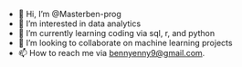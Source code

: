 - 👋 Hi, I’m @Masterben-prog
- 👀 I’m interested in data analytics 
- 🌱 I’m currently learning coding via sql, r, and python
- 💞️ I’m looking to collaborate on machine learning projects 
- 📫 How to reach me via bennyenny9@gmail.com.

<!---
Masterben-prog/Masterben-prog is a ✨ special ✨ repository because its `README.md` (this file) appears on your GitHub profile.
You can click the Preview link to take a look at your changes.
--->
